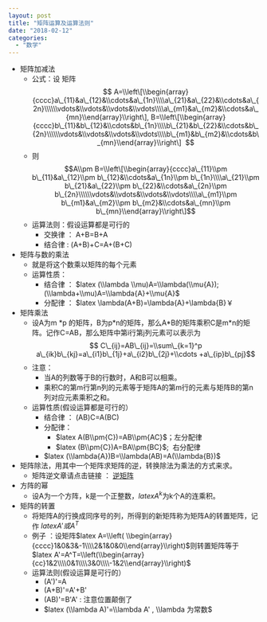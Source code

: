 ```yaml
---
layout: post
title: "矩阵运算及运算法则"
date: "2018-02-12"
categories: 
  - "数学"
---
```


- 矩阵加减法
    - 公式：设 矩阵 $$ A=\\left\[\\begin{array}{cccc}a\_{11}&a\_{12}&\\cdots&a\_{1n}\\\\a\_{21}&a\_{22}&\\cdots&a\_{2n}\\\\\\vdots&\\vdots&\\vdots&\\vdots\\\\a\_{m1}&a\_{m2}&\\cdots&a\_{mn}\\end{array}\\right\], B=\\left\[\\begin{array}{cccc}b\_{11}&b\_{12}&\\cdots&b\_{1n}\\\\b\_{21}&b\_{22}&\\cdots&b\_{2n}\\\\\\vdots&\\vdots&\\vdots&\\vdots\\\\b\_{m1}&b\_{m2}&\\cdots&b\_{mn}\\end{array}\\right\]  $$
    - 则 $$A\\pm B=\\left\[\\begin{array}{cccc}a\_{11}\\pm b\_{11}&a\_{12}\\pm b\_{12}&\\cdots&a\_{1n}\\pm b\_{1n}\\\\a\_{21}\\pm b\_{21}&a\_{22}\\pm b\_{22}&\\cdots&a\_{2n}\\pm b\_{2n}\\\\\\vdots&\\vdots&\\vdots&\\vdots\\\\a\_{m1}\\pm b\_{m1}&a\_{m2}\\pm b\_{m2}&\\cdots&a\_{mn}\\pm b\_{mn}\\end{array}\\right\]$$
    - 运算法则：假设运算都是可行的
        - 交换律 ： A+B=B+A
        - 结合律 : (A+B)+C=A+(B+C)
- 矩阵与数的乘法
    - 就是将这个数乘以矩阵的每个元素
    - 运算性质：
        - 结合律 ： $latex (\\lambda \\mu)A=\\lambda(\\mu{A});(\\lambda+\\mu)A=\\lambda{A}+\\mu{A}$
        - 分配律 ： $latex \\lambda(A+B)=\\lambda{A}+\\lambda{B}￥
- 矩阵乘法
    - 设A为m \*p 的矩阵，B为p\*n的矩阵，那么A\*B的矩阵乘积C是m\*n的矩阵。记作C=AB，那么矩阵中第i行第j列元素可以表示为$$ C\_{ij}=AB\_{ij}=\\sum\_{k=1}^p a\_{ik}b\_{kj}=a\_{i1}b\_{1j}+a\_{i2}b\_{2j}+\\cdots +a\_{ip}b\_{pj}$$
    - 注意：
        - 当A的列数等于B的行数时，A和B可以相乘。
        - 乘积C的第m行第n列的元素等于矩阵A的第m行的元素与矩阵B的第n列对应元素乘积之和。
    - 运算性质(假设运算都是可行的）
        - 结合律 ： (AB)C=A(BC)
        - 分配律：
            - $latex A(B\\pm{C})=AB\\pm{AC}$；左分配律
            - $latex (B\\pm{C})A=BA\\pm{BC}$;  右分配律
        - $latex (\\lambda{A})B=\\lambda(AB)=A(\\lambda{B})$
- 矩阵除法，用其中一个矩阵求矩阵的逆，转换除法为乘法的方式来求。
    - 矩阵逆文章请点击链接 ： [逆矩阵](http://127.0.0.1/?p=1023)
- 方阵的幂
    - 设A为一个方阵，k是一个正整数，$latex A^k$为k个A的连乘积。
- 矩阵的转置
    - 将矩阵A的行换成同序号的列，所得到的新矩阵称为矩阵A的转置矩阵，记作 $latex A' 或 A^T$
    - 例子 ：设矩阵$latex A=\\left( \\begin{array}{cccc}1&0&3&-1\\\\2&1&0&0\\end{array}\\right)$则转置矩阵等于 $latex A'=A^T=\\left(\\begin{array}{cc}1&2\\\\0&1\\\\3&0\\\\-1&2\\end{array}\\right)$
    - 运算法则(假设运算是可行的）
        - (A')'=A
        - (A+B)'=A'+B'
        - (AB)'=B'A' : 注意位置颠倒了
        - $latex (\\lambda A)'=\\lambda A' , \\lambda 为常数$
